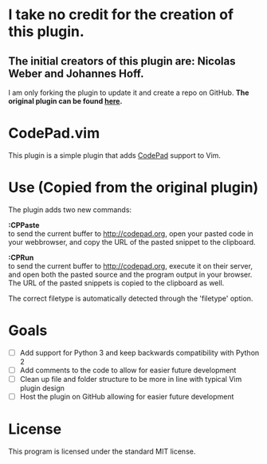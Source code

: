 # I take no credit for the creation of this plugin.
## The initial creators of this plugin are: Nicolas Weber and Johannes Hoff.
 
I am only forking the plugin to update it and create a repo on GitHub.
**The original plugin can be found [here](https://www.vim.org/scripts/script.php?script_id=2298).**

# CodePad.vim
This plugin is a simple plugin that adds [CodePad](http://codepad.org) support to Vim.


# Use (Copied from the original plugin)
The plugin adds two new commands:

**:CPPaste**  
    to send the current buffer to http://codepad.org, open your pasted code
    in your webbrowser, and copy the URL of the pasted snippet to the
    clipboard.


**:CPRun**  
    to send the current buffer to http://codepad.org, execute it on their server,
    and open both the pasted source and the program output in your browser.
    The URL of the pasted snippets is copied to the clipboard as well.


The correct filetype is automatically detected through the 'filetype' option.

# Goals
- [ ] Add support for Python 3 and keep backwards compatibility with Python 2
- [ ] Add comments to the code to allow for easier future development
- [ ] Clean up file and folder structure to be more in line with typical Vim plugin design
- [ ] Host the plugin on GitHub allowing for easier future development

# License
This program is licensed under the standard MIT license.
